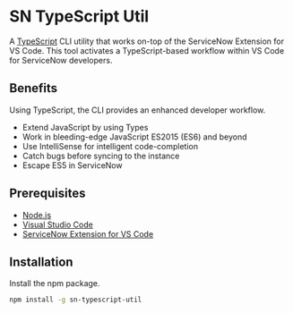 # SN TypeScript Util

A [TypeScript](https://www.typescriptlang.org/) CLI utility that works on-top of the ServiceNow Extension for VS Code. This tool activates a TypeScript-based workflow within VS Code for ServiceNow developers.

## Benefits

Using TypeScript, the CLI provides an enhanced developer workflow.

- Extend JavaScript by using Types
- Work in bleeding-edge JavaScript ES2015 (ES6) and beyond
- Use IntelliSense for intelligent code-completion
- Catch bugs before syncing to the instance
- Escape ES5 in ServiceNow

## Prerequisites

- [Node.js](https://nodejs.org/)
- [Visual Studio Code](https://code.visualstudio.com/)
- [ServiceNow Extension for VS Code](https://marketplace.visualstudio.com/items?itemName=ServiceNow.now-vscode)

## Installation

Install the npm package.

```bash
npm install -g sn-typescript-util
```
